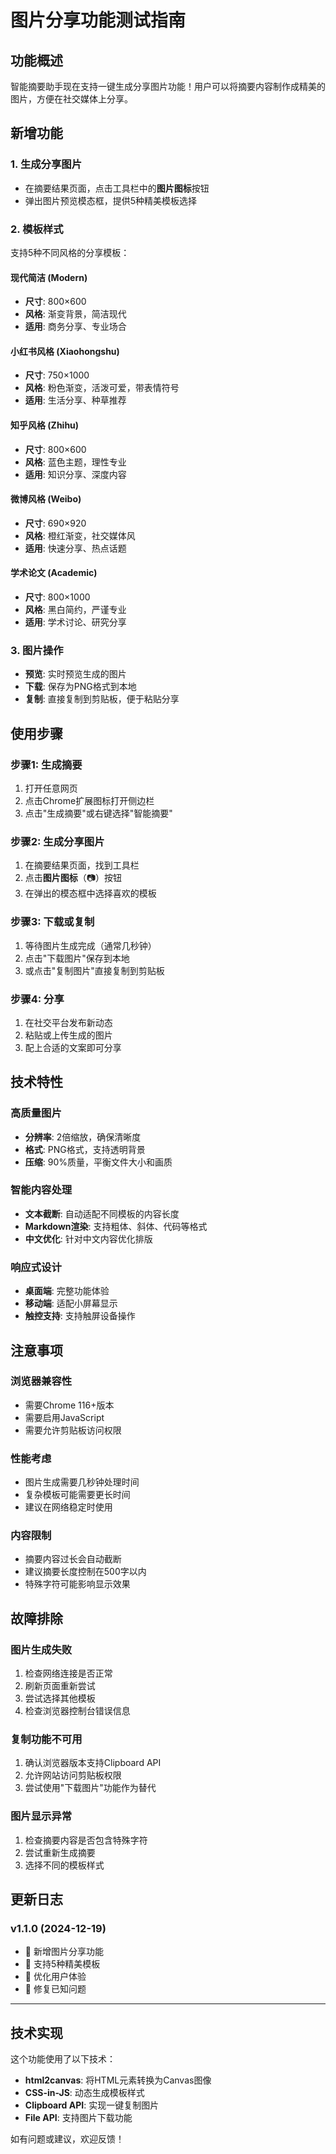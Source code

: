 # 图片分享功能测试指南

## 功能概述

智能摘要助手现在支持一键生成分享图片功能！用户可以将摘要内容制作成精美的图片，方便在社交媒体上分享。

## 新增功能

### 1. 生成分享图片
- 在摘要结果页面，点击工具栏中的**图片图标**按钮
- 弹出图片预览模态框，提供5种精美模板选择

### 2. 模板样式
支持5种不同风格的分享模板：

#### 现代简洁 (Modern)
- **尺寸**: 800×600
- **风格**: 渐变背景，简洁现代
- **适用**: 商务分享、专业场合

#### 小红书风格 (Xiaohongshu)
- **尺寸**: 750×1000
- **风格**: 粉色渐变，活泼可爱，带表情符号
- **适用**: 生活分享、种草推荐

#### 知乎风格 (Zhihu)
- **尺寸**: 800×600
- **风格**: 蓝色主题，理性专业
- **适用**: 知识分享、深度内容

#### 微博风格 (Weibo)
- **尺寸**: 690×920
- **风格**: 橙红渐变，社交媒体风
- **适用**: 快速分享、热点话题

#### 学术论文 (Academic)
- **尺寸**: 800×1000
- **风格**: 黑白简约，严谨专业
- **适用**: 学术讨论、研究分享

### 3. 图片操作
- **预览**: 实时预览生成的图片
- **下载**: 保存为PNG格式到本地
- **复制**: 直接复制到剪贴板，便于粘贴分享

## 使用步骤

### 步骤1: 生成摘要
1. 打开任意网页
2. 点击Chrome扩展图标打开侧边栏
3. 点击"生成摘要"或右键选择"智能摘要"

### 步骤2: 生成分享图片
1. 在摘要结果页面，找到工具栏
2. 点击**图片图标**（📷）按钮
3. 在弹出的模态框中选择喜欢的模板

### 步骤3: 下载或复制
1. 等待图片生成完成（通常几秒钟）
2. 点击"下载图片"保存到本地
3. 或点击"复制图片"直接复制到剪贴板

### 步骤4: 分享
1. 在社交平台发布新动态
2. 粘贴或上传生成的图片
3. 配上合适的文案即可分享

## 技术特性

### 高质量图片
- **分辨率**: 2倍缩放，确保清晰度
- **格式**: PNG格式，支持透明背景
- **压缩**: 90%质量，平衡文件大小和画质

### 智能内容处理
- **文本截断**: 自动适配不同模板的内容长度
- **Markdown渲染**: 支持粗体、斜体、代码等格式
- **中文优化**: 针对中文内容优化排版

### 响应式设计
- **桌面端**: 完整功能体验
- **移动端**: 适配小屏幕显示
- **触控支持**: 支持触屏设备操作

## 注意事项

### 浏览器兼容性
- 需要Chrome 116+版本
- 需要启用JavaScript
- 需要允许剪贴板访问权限

### 性能考虑
- 图片生成需要几秒钟处理时间
- 复杂模板可能需要更长时间
- 建议在网络稳定时使用

### 内容限制
- 摘要内容过长会自动截断
- 建议摘要长度控制在500字以内
- 特殊字符可能影响显示效果

## 故障排除

### 图片生成失败
1. 检查网络连接是否正常
2. 刷新页面重新尝试
3. 尝试选择其他模板
4. 检查浏览器控制台错误信息

### 复制功能不可用
1. 确认浏览器版本支持Clipboard API
2. 允许网站访问剪贴板权限
3. 尝试使用"下载图片"功能作为替代

### 图片显示异常
1. 检查摘要内容是否包含特殊字符
2. 尝试重新生成摘要
3. 选择不同的模板样式

## 更新日志

### v1.1.0 (2024-12-19)
- 🎨 新增图片分享功能
- 📱 支持5种精美模板
- 💫 优化用户体验
- 🔧 修复已知问题

---

## 技术实现

这个功能使用了以下技术：
- **html2canvas**: 将HTML元素转换为Canvas图像
- **CSS-in-JS**: 动态生成模板样式
- **Clipboard API**: 实现一键复制图片
- **File API**: 支持图片下载功能

如有问题或建议，欢迎反馈！